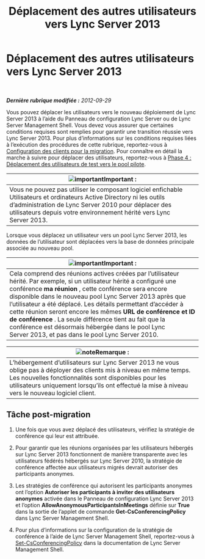 ﻿---
title: Déplacement des autres utilisateurs vers Lync Server 2013
TOCTitle: Déplacement des autres utilisateurs vers Lync Server 2013
ms:assetid: 72025e1b-97d1-40e9-8a98-28c018942b48
ms:mtpsurl: https://technet.microsoft.com/fr-fr/library/JJ688090(v=OCS.15)
ms:contentKeyID: 49891394
ms.date: 05/20/2016
mtps_version: v=OCS.15
ms.translationtype: HT
---

# Déplacement des autres utilisateurs vers Lync Server 2013

 

_**Dernière rubrique modifiée :** 2012-09-29_

Vous pouvez déplacer les utilisateurs vers le nouveau déploiement de Lync Server 2013 à l’aide du Panneau de configuration Lync Server ou de Lync Server Management Shell. Vous devez vous assurer que certaines conditions requises sont remplies pour garantir une transition réussie vers Lync Server 2013. Pour plus d’informations sur les conditions requises liées à l’exécution des procédures de cette rubrique, reportez-vous à [Configuration des clients pour la migration](configure-clients-for-migration.md). Pour connaître en détail la marche à suivre pour déplacer des utilisateurs, reportez-vous à [Phase 4 : Déplacement des utilisateurs de test vers le pool pilote](phase-4-move-test-users-to-the-pilot-pool.md).

<table>
<thead>
<tr class="header">
<th><img src="images/Gg425917.important(OCS.15).gif" title="important" alt="important" />Important :</th>
</tr>
</thead>
<tbody>
<tr class="odd">
<td>Vous ne pouvez pas utiliser le composant logiciel enfichable Utilisateurs et ordinateurs Active Directory ni les outils d’administration de Lync Server 2010 pour déplacer des utilisateurs depuis votre environnement hérité vers Lync Server 2013.</td>
</tr>
</tbody>
</table>


Lorsque vous déplacez un utilisateur vers un pool Lync Server 2013, les données de l’utilisateur sont déplacées vers la base de données principale associée au nouveau pool.

<table>
<thead>
<tr class="header">
<th><img src="images/Gg425917.important(OCS.15).gif" title="important" alt="important" />Important :</th>
</tr>
</thead>
<tbody>
<tr class="odd">
<td>Cela comprend des réunions actives créées par l’utilisateur hérité. Par exemple, si un utilisateur hérité a configuré une conférence <strong>ma réunion</strong> , cette conférence sera encore disponible dans le nouveau pool Lync Server 2013 après que l’utilisateur a été déplacé. Les détails permettant d’accéder à cette réunion seront encore les mêmes <strong>URL de conférence et ID de conférence</strong> . La seule différence tient au fait que la conférence est désormais hébergée dans le pool Lync Server 2013, et pas dans le pool Lync Server 2010.</td>
</tr>
</tbody>
</table>


<table>
<thead>
<tr class="header">
<th><img src="images/Gg398920.note(OCS.15).gif" title="note" alt="note" />Remarque :</th>
</tr>
</thead>
<tbody>
<tr class="odd">
<td>L’hébergement d’utilisateurs sur Lync Server 2013 ne vous oblige pas à déployer des clients mis à niveau en même temps. Les nouvelles fonctionnalités sont disponibles pour les utilisateurs uniquement lorsqu’ils ont effectué la mise à niveau vers le nouveau logiciel client.</td>
</tr>
</tbody>
</table>


## Tâche post-migration

1.  Une fois que vous avez déplacé des utilisateurs, vérifiez la stratégie de conférence qui leur est attribuée.

2.  Pour garantir que les réunions organisées par les utilisateurs hébergés sur Lync Server 2013 fonctionnent de manière transparente avec les utilisateurs fédérés hébergés sur Lync Server 2010, la stratégie de conférence affectée aux utilisateurs migrés devrait autoriser des participants anonymes.

3.  Les stratégies de conférence qui autorisent les participants anonymes ont l’option **Autoriser les participants à inviter des utilisateurs anonymes** activée dans le Panneau de configuration Lync Server 2013 et l’option **AllowAnonymousParticipantsInMeetings** définie sur **True** dans la sortie de l’applet de commande **Get-CsConferencingPolicy** dans Lync Server Management Shell.

4.  Pour plus d’informations sur la configuration de la stratégie de conférence à l’aide de Lync Server Management Shell, reportez-vous à [Set-CsConferencingPolicy](https://docs.microsoft.com/en-us/powershell/module/skype/Set-CsConferencingPolicy) dans la documentation de Lync Server Management Shell.

